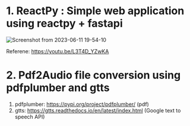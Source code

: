 # 1. ReactPy : Simple web application using reactpy + fastapi

![Screenshot from 2023-06-11 19-54-10](https://github.com/VK-Ant/Python_Packages_Practise/assets/75832198/f11c8c0b-594b-4db2-bbf7-5b26d10a44de)

Referene: https://youtu.be/L3T4D_YZwKA

# 2. Pdf2Audio file conversion using pdfplumber and gtts

1. pdfplumber: https://pypi.org/project/pdfplumber/ (pdf)
2. gtts: https://gtts.readthedocs.io/en/latest/index.html (Google text to speech API)

